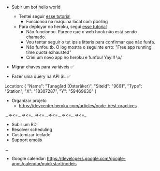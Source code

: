 


* Subir um bot hello world
    * Tentei seguir [esse tutorial](http://mvalipour.github.io/node.js/2015/11/10/build-telegram-bot-nodejs-heroku/)
        - Funcionou na maquina local com pooling
    * Para deployar no heroku, segui [esse tutorial](http://mvalipour.github.io/node.js/2015/12/06/telegram-bot-webhook-existing-express/)
        - Não funcionou. Parece que o web hook não está sendo chamado.
        - Vou tentar seguir o tut ipsis litteris para confirmar que não funfa.
        - Não funfou tb. O log mostra o seguinte erro: "Free app running time quota exhausted"
        - Criei um novo app no heroku e funfou! Yay!!! \o/

* Migrar chaves para variáveis ✅

* Fazer uma query na API SL ✅

Location:
    {
      "Name": "Tunagård (Österåker)",
      "SiteId": "9661",
      "Type": "Station",
      "X": "18307287",
      "Y": "59469630"
    }

* Organizar projeto
    - https://devcenter.heroku.com/articles/node-best-practices

...=>_<=...=>_<=_...=>_<=...=>_<=_...=>_<=...=>_<=_

* Subir um BD
* Resolver scheduling
* Customizar teclado
* Support emojis

...

* Google calendar: https://developers.google.com/google-apps/calendar/quickstart/nodejs

